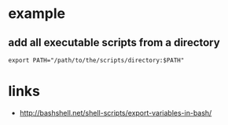 # example

## add all executable scripts from a directory

    export PATH="/path/to/the/scripts/directory:$PATH"

# links

* http://bashshell.net/shell-scripts/export-variables-in-bash/
